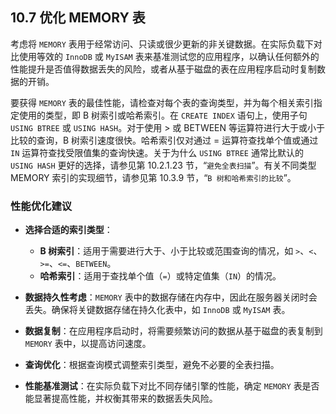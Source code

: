 ## 10.7 优化 MEMORY 表

考虑将 `MEMORY` 表用于经常访问、只读或很少更新的非关键数据。在实际负载下对比使用等效的 `InnoDB` 或 `MyISAM` 表来基准测试您的应用程序，以确认任何额外的性能提升是否值得数据丢失的风险，或者从基于磁盘的表在应用程序启动时复制数据的开销。

要获得 `MEMORY` 表的最佳性能，请检查对每个表的查询类型，并为每个相关索引指定使用的类型，即 B 树索引或哈希索引。在 `CREATE INDEX` 语句上，使用子句 `USING BTREE` 或 `USING HASH`。对于使用 > 或 BETWEEN 等运算符进行大于或小于比较的查询，B 树索引速度很快。哈希索引仅对通过 = 运算符查找单个值或通过 `IN` 运算符查找受限值集的查询快速。关于为什么 `USING BTREE` 通常比默认的 `USING HASH` 更好的选择，请参见第 10.2.1.23 节，“`避免全表扫描`”。有关不同类型 MEMORY 索引的实现细节，请参见第 10.3.9 节，“`B 树和哈希索引的比较`”。

### 性能优化建议

- **选择合适的索引类型**：
  - **B 树索引**：适用于需要进行大于、小于比较或范围查询的情况，如 `>`、`<`、`>=`、`<=`、`BETWEEN`。
  - **哈希索引**：适用于查找单个值（`=`）或特定值集（`IN`）的情况。

- **数据持久性考虑**：`MEMORY` 表中的数据存储在内存中，因此在服务器关闭时会丢失。确保将关键数据存储在持久化表中，如 `InnoDB` 或 `MyISAM` 表。

- **数据复制**：在应用程序启动时，将需要频繁访问的数据从基于磁盘的表复制到 `MEMORY` 表中，以提高访问速度。

- **查询优化**：根据查询模式调整索引类型，避免不必要的全表扫描。

- **性能基准测试**：在实际负载下对比不同存储引擎的性能，确定 `MEMORY` 表是否能显著提高性能，并权衡其带来的数据丢失风险。